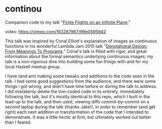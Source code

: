 # continou
Companion code to my talk "[Finite Flights on an Infinite Plane](http://www.meetup.com/santa-monica-haskell/events/227156054/)."

video: https://vimeo.com/163287967/99e0595942

This talk was inspired by Conal Elliott's explanation of images as continuous functions in his wonderful Lambda Jam 2015 talk "[Denotational Design: From Meanings To Programs](https://www.youtube.com/watch?v=bmKYiUOEo2A)." Conal's talk is filled with rigor, and great information about the formal semantics underlying continuous images; my talk is a non-rigorous dive into building some fun things with and for my local Haskell meetup group.

I have (and am) making some tweaks and additions to the code seen in the talk. I had some good suggestions from the audience, and there were some things I got wrong, and didn't have time before or during the talk to address. I did mistakenly delete the live-coded code in its entirety, immediately following the talk, but it's mostly identical to this repo, which I built in the lead-up to the talk, and then used, viewing diffs commit-by-commit on a second laptop during the talk (thanks Jake!), in order to remember (and get right) each next addition or transformation of the code that I intended to demonstrate. It was a little hectic at first, but ultimately worked out better than I feared.
